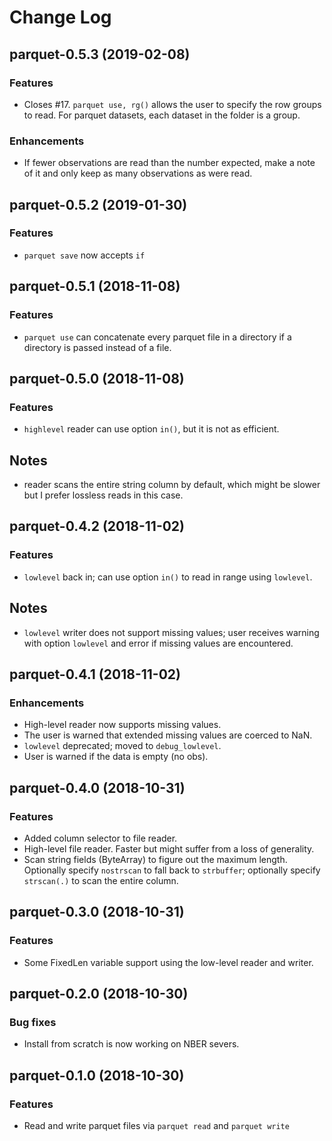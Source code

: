 Change Log
==========

## parquet-0.5.3 (2019-02-08)

### Features

- Closes #17. `parquet use, rg()` allows the user to specify the row
  groups to read.  For parquet datasets, each dataset in the folder is a
  group.

### Enhancements

- If fewer observations are read than the number expected, make a note
  of it and only keep as many observations as were read.

## parquet-0.5.2 (2019-01-30)

### Features

- `parquet save` now accepts `if`

## parquet-0.5.1 (2018-11-08)

### Features

- `parquet use` can concatenate every parquet file in a directory
  if a directory is passed instead of a file.

## parquet-0.5.0 (2018-11-08)

### Features

- `highlevel` reader can use option `in()`, but it is not as efficient.

## Notes

- reader scans the entire string column by default, which might be
  slower but I prefer lossless reads in this case.

## parquet-0.4.2 (2018-11-02)

### Features

- `lowlevel` back in; can use option `in()` to read in range using
  `lowlevel`.

## Notes

- `lowlevel` writer does not support missing values; user receives
  warning with option `lowlevel` and error if missing values are
  encountered.

## parquet-0.4.1 (2018-11-02)

### Enhancements

- High-level reader now supports missing values.
- The user is warned that extended missing values are coerced to NaN.
- `lowlevel` deprecated; moved to `debug_lowlevel`.
- User is warned if the data is empty (no obs).

## parquet-0.4.0 (2018-10-31)

### Features

- Added column selector to file reader.
- High-level file reader. Faster but might suffer from a loss of generality.
- Scan string fields (ByteArray) to figure out the maximum length.
  Optionally specify `nostrscan` to fall back to `strbuffer`; optionally
  specify `strscan(.)` to scan the entire column.

## parquet-0.3.0 (2018-10-31)

### Features

- Some FixedLen variable support using the low-level reader and writer.

## parquet-0.2.0 (2018-10-30)

### Bug fixes

- Install from scratch is now working on NBER severs.

## parquet-0.1.0 (2018-10-30)

### Features

- Read and write parquet files via `parquet read` and `parquet write`
